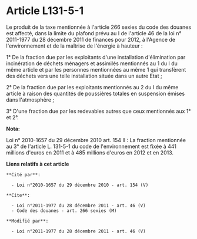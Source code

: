 # Article L131-5-1

Le produit de la taxe mentionnée à l'article 266 sexies du code des douanes est affecté, dans la limite du plafond prévu au I
de l'article 46 de la loi n° 2011-1977 du 28 décembre 2011 de finances pour 2012, à l'Agence de l'environnement et de la
maîtrise de l'énergie à hauteur : 

1° De la fraction due par les exploitants d'une installation d'élimination par incinération de déchets ménagers et assimilés
mentionnés au 1 du I du même article et par les personnes mentionnées au même 1 qui transfèrent des déchets vers une telle
installation située dans un autre Etat ; 

2° De la fraction due par les exploitants mentionnés au 2 du I du même article à raison des quantités de poussières totales
en suspension émises dans l'atmosphère ; 

3° D'une fraction due par les redevables autres que ceux mentionnés aux 1° et 2°.

**Nota:**

Loi n° 2010-1657 du 29 décembre 2010 art. 154 II : La fraction mentionnée au 3° de l'article L. 131-5-1 du code de
l'environnement est fixée à 441 millions d'euros en 2011 et à 485 millions d'euros en 2012 et en 2013.

**Liens relatifs à cet article**

	**Cité par**:

	  - Loi n°2010-1657 du 29 décembre 2010 - art. 154 (V)

	**Cite**:

	  - Loi n°2011-1977 du 28 décembre 2011 - art. 46 (V)
	  - Code des douanes - art. 266 sexies (M)

	**Modifié par**:

	  - Loi n°2011-1977 du 28 décembre 2011 - art. 46 (V)
